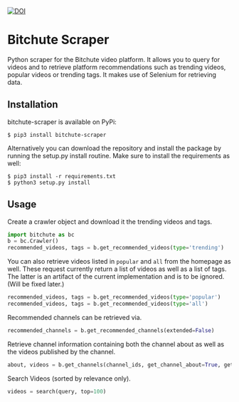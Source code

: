 [![DOI](https://zenodo.org/badge/DOI/10.5281/zenodo.5539420.svg)](https://doi.org/10.5281/zenodo.5539420)

# Bitchute Scraper

Python scraper for the Bitchute video platform. It allows you to query for videos and to retrieve platform recommendations such as trending videos, popular videos or trending tags. It makes use of Selenium for retrieving data.

## Installation

bitchute-scraper is available on PyPi:

```Shell
$ pip3 install bitchute-scraper
```

Alternatively you can download the repository and install the package by running the setup.py install routine. Make sure to install the requirements as well:

```Shell
$ pip3 install -r requirements.txt
$ python3 setup.py install
```

## Usage

Create a crawler object and download it the trending videos and tags.

```Python
import bitchute as bc
b = bc.Crawler()        
recommended_videos, tags = b.get_recommended_videos(type='trending')
```

You can also retrieve videos listed in ```popular``` and ```all``` from the homepage as well. These request currently return a list of videos as well as a list of tags. The latter is an artifact of the current implementation and is to be ignored. (Will be fixed later.)

```Python
recommended_videos, tags = b.get_recommended_videos(type='popular')
recommended_videos, tags = b.get_recommended_videos(type='all')
```

Recommended channels can be retrieved via.

```Python
recommended_channels = b.get_recommended_channels(extended=False)
```

Retrieve channel information containing both the channel about as well as the videos published by the channel.

```Python
about, videos = b.get_channels(channel_ids, get_channel_about=True, get_channel_videos=True)
```

Search Videos (sorted by relevance only).

```Python
videos = search(query, top=100)
```
